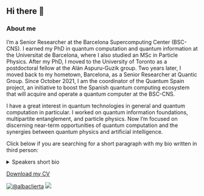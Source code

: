 ## Hi there 👋

<!--
**AlbaCL/AlbaCL** is a ✨ _special_ ✨ repository because its `README.md` (this file) appears on your GitHub profile.

Here are some ideas to get you started:

- 🔭 I’m currently working on ...
- 🌱 I’m currently learning ...
- 👯 I’m looking to collaborate on ...
- 🤔 I’m looking for help with ...
- 💬 Ask me about ...
- 📫 How to reach me: ...
- 😄 Pronouns: ...
- ⚡ Fun fact: ...
-->

### About me

I’m a Senior Researcher at the Barcelona Supercomputing Center (BSC-CNS). I earned my PhD in quantum computation and quantum information at the Universitat de Barcelona, where I also studied an MSc in Particle Physics. After my PhD, I moved to the University of Toronto as a postdoctoral fellow at the Alán Aspuru-Guzik group. Two years later, I moved back to my hometown, Barcelona, as a Senior Researcher at Quantic Group. Since October 2021, I am the coordinator of the Quantum Spain project, an initiative to boost the Spanish quantum computing ecosystem that will acquire and operate a quantum computer at the BSC-CNS.

I have a great interest in quantum technologies in general and quantum computation in particular. I worked on quantum information foundations, multipartite entanglement, and particle physics. Now I’m focused on discerning near-term opportunities of quantum computation and the synergies between quantum physics and artificial intelligence.

Click below if you are searching for a short paragraph with my bio written in third person:

<details>
<summary>Speakers short bio</summary>
<br>
Alba Cervera-Lierta is a Senior Researcher at the Barcelona Supercomputing Center. She earned her PhD in 2019 at the University of Barcelona, where she studied physics and an MSc in particle physics. After her PhD, she moved to the University of Toronto as a postdoctoral fellow at the Alán Aspuru-Guizik group. She works on near-term quantum algorithms and their applications, Quantum-HPC integration, and artificial intelligence strategies in quantum physics. Since October 2021, she has been the Quantum Spain project coordinator, an initiative to boost the quantum computing ecosystem that will acquire and operate a quantum computer at the BSC-CNS.
</details>

[Download my CV](https://github.com/AlbaCL/AlbaCL/blob/main/CV.pdf)

[![@albaclierta](https://gist.github.com/cxmeel/0dbc95191f239b631c3874f4ccf114e2/raw/twitter-icon.svg)](https://x.com/albaclierta)
[<img src="http://www.google.com.au/images/nav_logo7.png">](http://google.com.au/)

